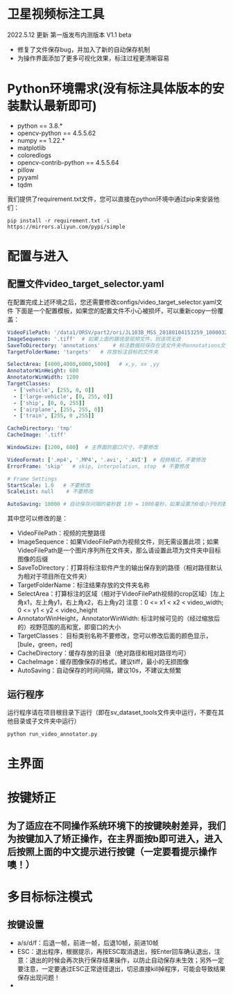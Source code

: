 # 卫星视频标注工具
2022.5.12 更新 第一版发布内测版本 V1.1 beta
- 修复了文件保存bug，并加入了新的自动保存机制
- 为操作界面添加了更多可视化效果，标注过程更清晰容易


# Python环境需求(没有标注具体版本的安装默认最新即可)
- python == 3.8.*
- opencv-python == 4.5.5.62
- numpy == 1.22.*
- matplotlib
- coloredlogs
- opencv-contrib-python == 4.5.5.64
- pillow
- pyyaml
- tqdm

我们提供了requirement.txt文件，您可以直接在python环境中通过pip来安装他们：
``` shell
pip install -r requirement.txt -i https://mirrors.aliyun.com/pypi/simple
```

# 配置与进入

## 配置文件video_target_selector.yaml
在配置完成上述环境之后，您还需要修改configs/video_target_selector.yaml文件
下面是一个配置模板，如果您的配置文件不小心被损坏，可以重新copy一份覆盖：

``` yaml
VideoFilePath: '/data1/ORSV/part2/ori/JL103B_MSS_20180104153259_100003219_102_001_L1B_MSS.avi'
ImageSequence: '.tiff'  # 如果上面的路径是视频文件，则该项无效
SaveToDirectory: 'annotations'    # 标注数据将保存在该文件夹中annotations文件夹内，其他辅助数据将存放在此路径
TargetFolderName: 'targets'   # 存放标注目标的文件夹

SelectArea: [4000,4000,6000,5000]   # x,y, xx ,yy
AnnotatorWinHeight: 600
AnnotatorWinWidth: 1200
TargetClasses:
  - ['vehicle', [255, 0, 0]]
  - ['large-vehicle', [0, 255, 0]]
  - ['ship', [0, 0, 255]]
  - ['airplane', [255, 255, 0]]
  - ['train', [255, 0 ,255]]

CacheDirectory: 'tmp'
CacheImage: '.tiff'

WindowSize: [1200, 600]  # 主界面的窗口尺寸，不要修改

VideoFormat: ['.mp4', '.MP4', '.avi', '.AVI']  # 视频格式，不要修改
ErrorFrame: 'skip'   # skip, interpolation, stop  # 不要修改

# Frame Settings
StartScale: 1.0   # 不要修改
ScaleList: null    # 不要修改

AutoSaving: 10000 # 自动保存间隔的毫秒数 1秒 = 1000毫秒，如果设置为0或小于0的数则取消自动保存（手动保存模式需要手动按保存按键或退出的时候自动保存）
```

其中您可以修改的是：
- VideoFilePath：视频的完整路径
- ImageSequence：如果VideoFilePath为视频文件，则无需设置此项；如果VideoFilePath是一个图片序列所在文件夹，那么请设置此项为文件夹中目标图像的后缀
- SaveToDirectory：打算将标注软件产生的输出保存到的路径（相对路径默认为相对于项目所在文件夹）
- TargetFolderName：标注结果存放的文件夹名称
- SelectArea：打算标注的区域（相对于VideoFilePath视频的crop区域）[左上角x1，左上角y1，右上角x2，右上角y2] 注意：0 <= x1 < x2 < video_width; 0 <= y1 < y2 < video_height
- AnnotatorWinHeight，AnnotatorWinWidth: 标注时候可见的（经过缩放后的）视野范围的高和宽，即窗口的大小
- TargetClasses： 目标类别名称不要修改，您可以修改后面的颜色显示，[bule，green，red]
- CacheDirectory：缓存存放的目录（绝对路径和相对路径均可）
- CacheImage：缓存图像保存的格式，建议tiff，最小的无损图像
- AutoSaving：自动保存的时间间隔，建议10s，不建议太频繁


## 运行程序
运行程序请在项目根目录下运行（即在sv_dataset_tools文件夹中运行，不要在其他目录或子文件夹中运行）
```
python run_video_annotator.py
```


# 主界面


# 按键矫正
为了适应在不同操作系统环境下的按键映射差异，我们为按键加入了矫正操作，在主界面按b即可进入，进入后按照上面的中文提示进行按键（一定要看提示操作噢！）
- 

# 多目标标注模式

## 按键设置
- a/s/d/f：后退一帧，前进一帧，后退10帧，前进10帧
- ESC：退出程序，根据提示，再按ESC取消退出，按Enter回车确认退出，注意：退出的时候会再次执行保存结果操作，以防止自动保存未生效；另外一定要注意，一定要通过ESC正常途径退出，切忌直接kill掉程序，可能会导致结果保存出现问题！
- 
